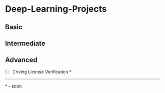 # Deep-Learning-Projects

## Basic



## Intermediate



## Advanced

- [ ] Driving License Verification *

---

\* - soon
